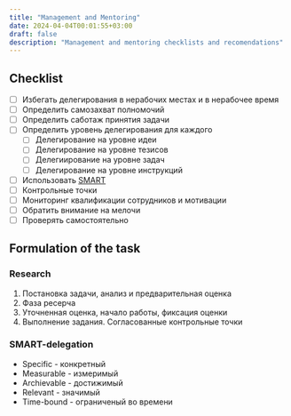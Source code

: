 ```yaml
---
title: "Management and Mentoring"
date: 2024-04-04T00:01:55+03:00
draft: false
description: "Management and mentoring checklists and recomendations"
---
```


## Checklist

- [ ] Избегать делегирования в нерабочих местах и в нерабочее время
- [ ] Определить самозахват полномочий
- [ ] Определить саботаж принятия задачи
- [ ] Определить уровень делегирования для каждого
    - [ ] Делегирование на уровне идеи
    - [ ] Делегирование на уровне тезисов
    - [ ] Делегиирование на уровне задач
    - [ ] Делегирование на уровне инструкций
- [ ] Использовать [SMART](#smart-delegation)
- [ ] Контрольные точки
- [ ] Мониторинг квалификации сотрудников и мотивации
- [ ] Обратить внимание на мелочи
- [ ] Проверять самостоятельно

## Formulation of the task

### Research

1. Постановка задачи, анализ и предварительная оценка
2. Фаза ресерча
3. Уточненная оценка, начало работы, фиксация оценки
4. Выполнение задания. Согласованные контрольные точки

### SMART-delegation

* Specific - конкретный
* Measurable - измеримый
* Archievable - достижимый
* Relevant - значимый
* Time-bound - ограниченый во времени
